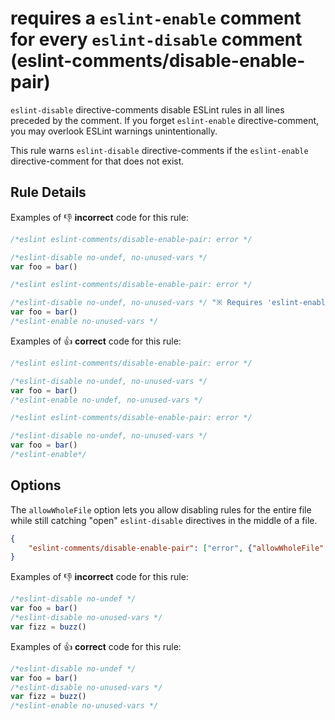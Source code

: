 # requires a `eslint-enable` comment for every `eslint-disable` comment (eslint-comments/disable-enable-pair)

`eslint-disable` directive-comments disable ESLint rules in all lines preceded by the comment.
If you forget `eslint-enable` directive-comment, you may overlook ESLint warnings unintentionally.

This rule warns `eslint-disable` directive-comments if the `eslint-enable` directive-comment for that does not exist.

## Rule Details

Examples of :-1: **incorrect** code for this rule:

```js
/*eslint eslint-comments/disable-enable-pair: error */

/*eslint-disable no-undef, no-unused-vars */
var foo = bar()
```

```js
/*eslint eslint-comments/disable-enable-pair: error */

/*eslint-disable no-undef, no-unused-vars */ "※ Requires 'eslint-enable' directive for 'no-undef'."
var foo = bar()
/*eslint-enable no-unused-vars */
```

Examples of :+1: **correct** code for this rule:

```js
/*eslint eslint-comments/disable-enable-pair: error */

/*eslint-disable no-undef, no-unused-vars */
var foo = bar()
/*eslint-enable no-undef, no-unused-vars */
```

```js
/*eslint eslint-comments/disable-enable-pair: error */

/*eslint-disable no-undef, no-unused-vars */
var foo = bar()
/*eslint-enable*/
```

## Options

The `allowWholeFile` option lets you allow disabling rules for the entire file while still catching "open" `eslint-disable` directives in the middle of a file.

```json
{
    "eslint-comments/disable-enable-pair": ["error", {"allowWholeFile": true}]
}
```

Examples of :-1: **incorrect** code for this rule:

```js
/*eslint-disable no-undef */
var foo = bar()
/*eslint-disable no-unused-vars */
var fizz = buzz()
```

Examples of :+1: **correct** code for this rule:

```js
/*eslint-disable no-undef */
var foo = bar()
/*eslint-disable no-unused-vars */
var fizz = buzz()
/*eslint-enable no-unused-vars */
```

